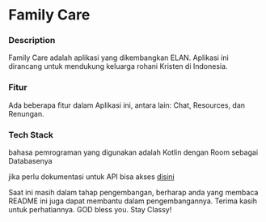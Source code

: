 # Family Care

### Description

Family Care adalah aplikasi yang dikembangkan ELAN. Aplikasi ini dirancang untuk mendukung keluarga rohani Kristen di Indonesia.

### Fitur

Ada beberapa fitur dalam Aplikasi ini, antara lain: Chat, Resources, dan Renungan.

### Tech Stack 

bahasa pemrograman yang digunakan adalah Kotlin dengan Room sebagai Databasenya

jika perlu dokumentasi untuk API bisa akses [disini](https://drive.google.com/open?id=1nHakHZgWLICp-YB-LMtxzDkeby3NcNYPQyQFnAAMhmo&usp=chrome_ntp)

Saat ini masih dalam tahap pengembangan, berharap anda yang membaca README ini juga dapat membantu dalam pengembangannya. Terima kasih untuk perhatiannya. GOD bless you. Stay Classy!

